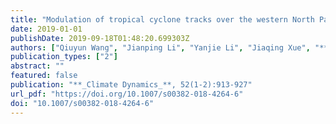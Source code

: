 ```yaml
---
title: "Modulation of tropical cyclone tracks over the western North Pacific by intra-seasonal Indo-western Pacific convection oscillation during the boreal extended summer"
date: 2019-01-01
publishDate: 2019-09-18T01:48:20.699303Z
authors: ["Qiuyun Wang", "Jianping Li", "Yanjie Li", "Jiaqing Xue", "**Sen Zhao**", "Yidan Xu", "Yuehong Wang", "Yazhou Zhang", "Di Dong", "Jingwen Zhang"]
publication_types: ["2"]
abstract: ""
featured: false
publication: "**_Climate Dynamics_**, 52(1-2):913-927"
url_pdf: "https://doi.org/10.1007/s00382-018-4264-6"
doi: "10.1007/s00382-018-4264-6"
---
```


